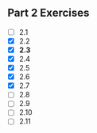 ## Part 2 Exercises
- [ ] 2.1
- [x] 2.2
- [x] **2.3**
- [x] 2.4
- [x] 2.5
- [x] 2.6
- [x] 2.7
- [ ] 2.8
- [ ] 2.9
- [ ] 2.10
- [ ] 2.11
